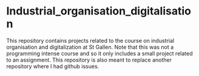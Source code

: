 # Industrial_organisation_digitalisation
This repository contains projects related to the course on industrial organisation and digitalization at St Gallen. Note that this was not a programming intense course and so it only includes a small project related to an assignment. This repository is also meant to replace another repository where I had github issues.
